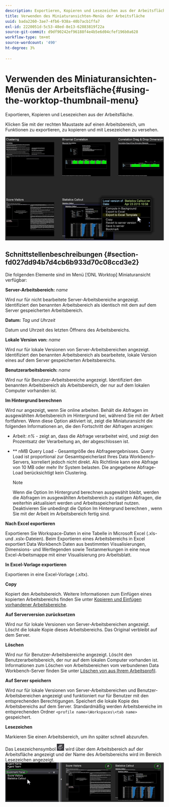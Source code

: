 ```yaml
---
description: Exportieren, Kopieren und Lesezeichen aus der Arbeitsfläche.
title: Verwenden des Miniaturansichten-Menüs der Arbeitsfläche
uuid: bada2260-3ae7-4fb6-938a-40b7acb1ffa7
exl-id: 2220051d-5c53-48ed-8e13-62883819f22a
source-git-commit: d9df90242ef96188f4e4b5e6d04cfef196b0a628
workflow-type: tm+mt
source-wordcount: '490'
ht-degree: 3%

---
```


# Verwenden des Miniaturansichten-Menüs der Arbeitsfläche{#using-the-worktop-thumbnail-menu}

Exportieren, Kopieren und Lesezeichen aus der Arbeitsfläche.

Klicken Sie mit der rechten Maustaste auf einen Arbeitsbereich, um Funktionen zu exportieren, zu kopieren und mit Lesezeichen zu versehen.

![](assets/thumbnail_menu.png)

## Schnittstellenbeschreibungen {#section-fd027dd94b7d4cb6b933d70c08ccd3e2}

Die folgenden Elemente sind im Menü [!DNL Worktop] Miniaturansicht verfügbar:

**Server-Arbeitsbereich:** *name*

Wird nur für nicht bearbeitete Server-Arbeitsbereiche angezeigt. Identifiziert den benannten Arbeitsbereich als identisch mit dem auf dem Server gespeicherten Arbeitsbereich.

**Datum:** *Tag und Uhrzeit*

Datum und Uhrzeit des letzten Öffnens des Arbeitsbereichs.

**Lokale Version von:** *name*

Wird nur für lokale Versionen von Server-Arbeitsbereichen angezeigt. Identifiziert den benannten Arbeitsbereich als bearbeitete, lokale Version eines auf dem Server gespeicherten Arbeitsbereichs.

**Benutzerarbeitsbereich:** *name*

Wird nur für Benutzer-Arbeitsbereiche angezeigt. Identifiziert den benannten Arbeitsbereich als Arbeitsbereich, der nur auf dem lokalen Computer vorhanden ist.

**Im Hintergrund berechnen**

Wird nur angezeigt, wenn Sie online arbeiten. Behält die Abfragen im ausgewählten Arbeitsbereich im Hintergrund bei, während Sie mit der Arbeit fortfahren. Wenn diese Option aktiviert ist, zeigt die Miniaturansicht die folgenden Informationen an, die den Fortschritt der Abfragen anzeigen:

* Arbeit: *n%* - zeigt an, dass die Abfrage verarbeitet wird, und zeigt den Prozentsatz der Verarbeitung an, der abgeschlossen ist.
* ** nMB Query Load - Gesamtgröße des Abfrageergebnisses. Query Load ist proportional zur Gesamtspeicherlast Ihres Data Workbench-Servers, korreliert jedoch nicht direkt. Als Richtlinie kann eine Abfrage von 10 MB oder mehr Ihr System belasten. Die angegebene Abfrage-Load berücksichtigt kein Clustering.

   >[!NOTE]
   >
   >Wenn die Option Im Hintergrund berechnen ausgewählt bleibt, werden die Abfragen im ausgewählten Arbeitsbereich zu statigen Abfragen, die weiterhin aktualisiert werden und Arbeitsspeicherlast nutzen. Deaktivieren Sie unbedingt die Option Im Hintergrund berechnen , wenn Sie mit der Arbeit im Arbeitsbereich fertig sind.

**Nach Excel exportieren**

Exportieren Sie Workspace-Daten in eine Tabelle in Microsoft Excel (.xls- und .xslx-Dateien). Beim Exportieren eines Arbeitsbereichs in Excel exportiert Data Workbench Daten aus bestimmten Visualisierungen, Dimensions- und Wertlegenden sowie Textanmerkungen in eine neue Excel-Arbeitsmappe mit einer Visualisierung pro Arbeitsblatt.

**In Excel-Vorlage exportieren**

Exportieren in eine Excel-Vorlage (.xltx).

**Copy**

Kopiert den Arbeitsbereich. Weitere Informationen zum Einfügen eines kopierten Arbeitsbereichs finden Sie unter [Kopieren und Einfügen vorhandener Arbeitsbereiche](../../home/c-get-started/c-work-worksp/c-create-worksp.md#section-f91ae89b845640c9a4a52820a6110e65).

**Auf Serverversion zurücksetzen**

Wird nur für lokale Versionen von Server-Arbeitsbereichen angezeigt. Löscht die lokale Kopie dieses Arbeitsbereichs. Das Original verbleibt auf dem Server.

**Löschen**

Wird nur für Benutzer-Arbeitsbereiche angezeigt. Löscht den Benutzerarbeitsbereich, der nur auf dem lokalen Computer vorhanden ist. Informationen zum Löschen von Arbeitsbereichen vom verbundenen Data Workbench-Server finden Sie unter [Löschen von  aus Ihrem Arbeitsprofil](../../home/c-get-started/c-admin-intrf/c-prof-mgr/t-del-files-wkg-prof.md#task-1e29c25e6c824cc9b51cb651e835856b).

**Auf Server speichern**

Wird nur für lokale Versionen von Server-Arbeitsbereichen und Benutzer-Arbeitsbereichen angezeigt und funktioniert nur für Benutzer mit den entsprechenden Berechtigungen. Speichert die lokale Kopie des Arbeitsbereichs auf dem Server. Standardmäßig werden Arbeitsbereiche im entsprechenden Ordner `<profile name>\Workspaces\<tab name>` gespeichert.

**Lesezeichen**

Markieren Sie einen Arbeitsbereich, um ihn später schnell abzurufen.

Das Lesezeichensymbol ![](assets/bookmark_icon.png) wird über dem Arbeitsbereich auf der Arbeitsfläche angezeigt und der Name des Arbeitsbereichs wird im Bereich Lesezeichen angezeigt. ![](assets/bookmark_worktop.png)
